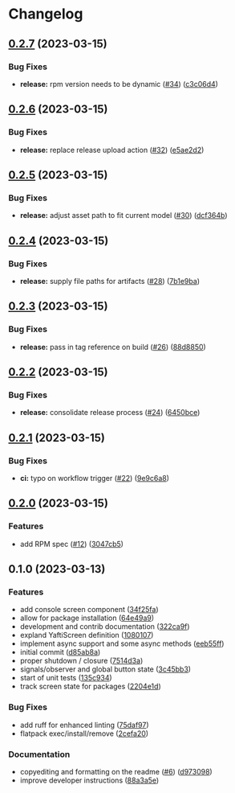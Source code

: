 # Changelog

## [0.2.7](https://github.com/ublue-os/yafti/compare/v0.2.6...v0.2.7) (2023-03-15)


### Bug Fixes

* **release:** rpm version needs to be dynamic ([#34](https://github.com/ublue-os/yafti/issues/34)) ([c3c06d4](https://github.com/ublue-os/yafti/commit/c3c06d4210472d441a77ffd3718217d370fb5be9))

## [0.2.6](https://github.com/ublue-os/yafti/compare/v0.2.5...v0.2.6) (2023-03-15)


### Bug Fixes

* **release:** replace release upload action ([#32](https://github.com/ublue-os/yafti/issues/32)) ([e5ae2d2](https://github.com/ublue-os/yafti/commit/e5ae2d2132982d4185960d33331ab08bf769f1c2))

## [0.2.5](https://github.com/ublue-os/yafti/compare/v0.2.4...v0.2.5) (2023-03-15)


### Bug Fixes

* **release:** adjust asset path to fit current model ([#30](https://github.com/ublue-os/yafti/issues/30)) ([dcf364b](https://github.com/ublue-os/yafti/commit/dcf364b7ad3300238c51790ca857587e88138d75))

## [0.2.4](https://github.com/ublue-os/yafti/compare/v0.2.3...v0.2.4) (2023-03-15)


### Bug Fixes

* **release:** supply file paths for artifacts ([#28](https://github.com/ublue-os/yafti/issues/28)) ([7b1e9ba](https://github.com/ublue-os/yafti/commit/7b1e9bac84acc35a5a05562cfc4b959cc2a4a695))

## [0.2.3](https://github.com/ublue-os/yafti/compare/v0.2.2...v0.2.3) (2023-03-15)


### Bug Fixes

* **release:** pass in tag reference on build ([#26](https://github.com/ublue-os/yafti/issues/26)) ([88d8850](https://github.com/ublue-os/yafti/commit/88d885062edb4c1f194869f9fcd77563276c11a9))

## [0.2.2](https://github.com/ublue-os/yafti/compare/v0.2.1...v0.2.2) (2023-03-15)


### Bug Fixes

* **release:** consolidate release process ([#24](https://github.com/ublue-os/yafti/issues/24)) ([6450bce](https://github.com/ublue-os/yafti/commit/6450bceb5669f73c6105297932b70a4699a8c58c))

## [0.2.1](https://github.com/ublue-os/yafti/compare/v0.2.0...v0.2.1) (2023-03-15)


### Bug Fixes

* **ci:** typo on workflow trigger ([#22](https://github.com/ublue-os/yafti/issues/22)) ([9e9c6a8](https://github.com/ublue-os/yafti/commit/9e9c6a833cf0834af43dd8d64138c8cec8706386))

## [0.2.0](https://github.com/ublue-os/yafti/compare/v0.1.0...v0.2.0) (2023-03-15)


### Features

* add RPM spec ([#12](https://github.com/ublue-os/yafti/issues/12)) ([3047cb5](https://github.com/ublue-os/yafti/commit/3047cb5ce6484a5df7348117951e33ab26661224))

## 0.1.0 (2023-03-13)


### Features

* add console screen component ([34f25fa](https://github.com/ublue-os/yafti/commit/34f25fae0c2f7534299043d25a6edf73f0582013))
* allow for package installation ([64e49a9](https://github.com/ublue-os/yafti/commit/64e49a9f424a9a4b8cc8ed0e395c19e008b15441))
* development and contrib documentation ([322ca9f](https://github.com/ublue-os/yafti/commit/322ca9f76e72ced437672d9648ed0d5da134774a))
* expland YaftiScreen definition ([1080107](https://github.com/ublue-os/yafti/commit/10801071c925cb2719ea8c5826ab62e6e16c7c7f))
* implement async support and some async methods ([eeb55ff](https://github.com/ublue-os/yafti/commit/eeb55ff97ae7696f43f1e8ae2be331c3ba604717))
* initial commit ([d85ab8a](https://github.com/ublue-os/yafti/commit/d85ab8af779649a0e0d95e53591f56c8b6e02a99))
* proper shutdown / closure ([7514d3a](https://github.com/ublue-os/yafti/commit/7514d3aeb2d92447470d156b02a4b93d4542b087))
* signals/observer and global button state ([3c45bb3](https://github.com/ublue-os/yafti/commit/3c45bb3897fd11a3bc95626a1272353e615f5028))
* start of unit tests ([135c934](https://github.com/ublue-os/yafti/commit/135c93449aec24a2e6d4b6db7be1424931570788))
* track screen state for packages ([2204e1d](https://github.com/ublue-os/yafti/commit/2204e1d4b23f8da5ade290e67451dca4d9afffa7))


### Bug Fixes

* add ruff for enhanced linting ([75daf97](https://github.com/ublue-os/yafti/commit/75daf970e9a5f79662e7963b74e0659223ca01c6))
* flatpack exec/install/remove ([2cefa20](https://github.com/ublue-os/yafti/commit/2cefa207ff9e177cc09a5f5ad806219e357fbc96))


### Documentation

* copyediting and formatting on the readme ([#6](https://github.com/ublue-os/yafti/issues/6)) ([d973098](https://github.com/ublue-os/yafti/commit/d9730989433446e78ebbb7d34817bf10deb5787a))
* improve developer instructions ([88a3a5e](https://github.com/ublue-os/yafti/commit/88a3a5ea0d9a0d3a41d802cd996eac4085cc3433))
